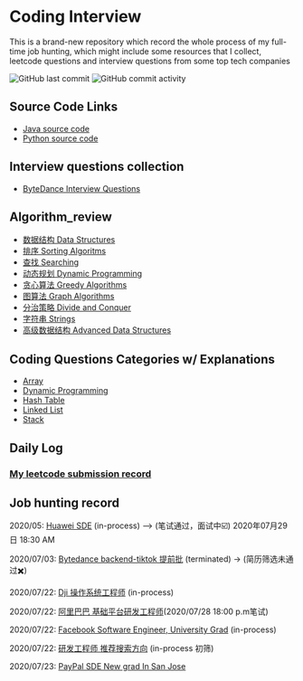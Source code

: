 # Coding Interview
This is a brand-new repository which record the whole process of my full-time job hunting, which might include some resources that I collect, leetcode questions and interview questions from some top tech companies

![GitHub last commit](https://img.shields.io/github/last-commit/weilingao/movie-website)
![GitHub commit activity](https://img.shields.io/github/commit-activity/w/weilingao/movie-website)

## Source Code Links
- [Java source code](interview_code/java_src)
- [Python source code](interview_code/python_src)
## Interview questions collection
- [ByteDance Interview Questions](interview_questions/ByteDance_backend.md)
## Algorithm_review
- [数据结构 Data Structures](algorithm/data_structure.md)
- [排序 Sorting Algoritms](algorithm/sorting_algoritms.md)
- [查找 Searching](algorithm/searching.md)
- [动态规划 Dynamic Programming](algorithm/dynamic_programming.md)
- [贪心算法 Greedy Algorithms](algorithm/greedy_algorithm.md)
- [图算法 Graph Algorithms](algorithm/graph_algorithm.md)
- [分治策略 Divide and Conquer](algorithm/divide_and_conquer.md)
- [字符串 Strings](algorithm/strings.md)
- [高级数据结构 Advanced Data Structures](algorithm/advanced_data_structures.md)
## Coding Questions Categories w/ Explanations
- [Array](interview_code/Array.md)
- [Dynamic Programming](interview_code/Dynamic_Programming.md)
- [Hash Table](interview_code/Hash_Table.md)
- [Linked List](interview_code/Linked_List.md)
- [Stack](interview_code/Stack.md)


## Daily Log
### [My leetcode submission record](https://leetcode-cn.com/u/weilin_g/)

## Job hunting record
2020/05: [Huawei SDE](http://career.huawei.com/reccampportal/portal5/campus-recruitment-detail.html?jobId=96297) (in-process) —> (笔试通过，面试中☑️) 2020年07月29日 18:30 AM

2020/07/03: [Bytedance backend-tiktok 提前批](https://job.bytedance.com/campus/position/detail/6835619069605972237) (terminated) -> (简历筛选未通过✖️)

2020/07/22: [Dji 操作系统工程师](https://we.dji.com/zh-CN/position/detail?positionId=1278541355841789952) (in-process)

2020/07/22: [阿里巴巴 基础平台研发工程师](https://talent.alibaba.com/campus-position/12478?spm=a1z9iw.13825180.0.0.4db93ae7T85BXD)(2020/07/28 18:00 p.m笔试)

2020/07/22: [Facebook Software Engineer, University Grad](https://www.facebook.com/careers/jobs/1559217084255670/) (in-process)

2020/07/22: [研发工程师 推荐搜索方向](https://app.mokahr.com/campus_apply/bilibili01/6205#/job/f6a1ecda-fa3b-4e2d-9e19-ebfc228ca9fc?_k=1v8lj6) (in-process 初筛)

2020/07/23: [PayPal SDE New grad In San Jose](https://jobsearch.paypal-corp.com/en-US/job/software-engineer-university-graduate/J3N6XK609RZPM02XGWM)

